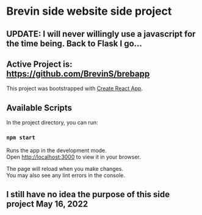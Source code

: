 # Brevin side website side project
## UPDATE: I will never willingly use a javascript for the time being. Back to Flask I go... 
## Active Project is: https://github.com/BrevinS/brebapp


This project was bootstrapped with [Create React App](https://github.com/facebook/create-react-app).

## Available Scripts

In the project directory, you can run:

### `npm start`

Runs the app in the development mode.\
Open [http://localhost:3000](http://localhost:3000) to view it in your browser.

The page will reload when you make changes.\
You may also see any lint errors in the console.

## I still have no idea the purpose of this side project May 16, 2022
